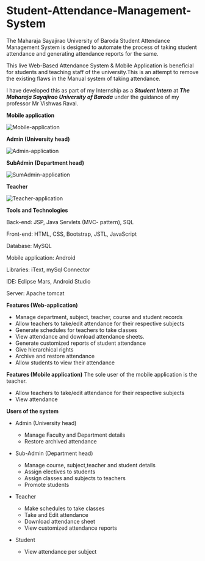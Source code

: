 # Student-Attendance-Management-System
The Maharaja Sayajirao University of Baroda Student Attendance Management System is designed to automate the process of taking student attendance and generating attendance reports for the same.

This live Web-Based Attendance System & Mobile Application is beneficial for students and teaching staff of the university.This is an attempt to remove the existing flaws in the Manual system of taking attendance.

I have developed this as part of my Internship as a ___Student Intern___ at ___The Maharaja Sayajirao University of Baroda___ under the guidance of my professor Mr Vishwas Raval.

******Mobile application******

![Mobile-application](https://github.com/mehtaruchi02/Student-Attendance-Management-System/blob/master/Screenshots/Mobile-app.gif)

******Admin (University head)******

![Admin-application](https://github.com/mehtaruchi02/Student-Attendance-Management-System/blob/master/Screenshots/Admin.gif)

******SubAdmin (Department head)******

![SumAdmin-application](https://github.com/mehtaruchi02/Student-Attendance-Management-System/blob/master/Screenshots/SubAdmin.gif)

******Teacher******

![Teacher-application](https://github.com/mehtaruchi02/Student-Attendance-Management-System/blob/master/Screenshots/Teacher.gif)

******Tools and Technologies******

Back-end: JSP, Java Servlets (MVC- pattern), SQL

Front-end:  HTML, CSS, Bootstrap, JSTL, JavaScript 

Database: MySQL 

Mobile application: Android 

Libraries: iText, mySql Connector 

IDE: Eclipse Mars, Android Studio 

Server: Apache tomcat 

******Features (Web-application)******

* Manage department, subject, teacher, course and student records
* Allow teachers to take/edit attendance for their respective subjects
* Generate schedules for teachers to take classes
* View attendance and download attendance sheets.
* Generate customized reports of student attendance
* Give hierarchical rights
* Archive and restore attendance
* Allow students to view their attendance

******Features (Mobile application)****** 
The sole user of the mobile application is the teacher.

* Allow teachers to take/edit attendance for their respective subjects
* View attendance

******Users of the system******

* Admin (University head)
  * Manage Faculty and Department details
  * Restore archived attendance
  
* Sub-Admin (Department head)
  * Manage course, subject,teacher and student details
  * Assign electives to students
  * Assign classes and subjects to teachers
  * Promote students

* Teacher
  * Make schedules to take classes
  * Take and Edit attendance
  * Download attendance sheet
  * View customized attendance reports
  
* Student
  * View attendance per subject
  

